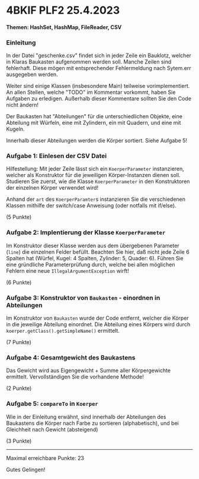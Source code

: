 # 4BKIF PLF2 25.4.2023

#### Themen: HashSet, HashMap, FileReader, CSV

### Einleitung

In der Datei "geschenke.csv" findet sich in jeder Zeile ein Bauklotz, welcher in Klaras Baukasten
aufgenommen werden soll. Manche Zeilen sind fehlerhaft. Diese mögen mit entsprechender Fehlermeldung
nach Sytem.err ausgegeben werden.

Weiter sind einige Klassen (insbesondere Main) teilweise vorimplementiert. An allen Stellen,
welche "TODO" im Kommentar vorkommt, haben Sie Aufgaben zu erledigen. Außerhalb dieser
Kommentare sollten Sie den Code nicht ändern!

Der Baukasten hat "Abteilungen" für die unterschiedlichen Objekte, eine Abteilung mit
Würfeln, eine mit Zylindern, ein mit Quadern, und eine mit Kugeln.

Innerhalb dieser Abteilungen werden die Körper sortiert. Siehe Aufgabe 5!

### Aufgabe 1: Einlesen der CSV Datei

Hilfestellung: Mit jeder Zeile lässt sich ein `KoerperParameter` instanzieren, welcher als Konstruktor
für die jeweiligen Körper-Instanzen dienen soll. Studieren Sie zuerst, wie die Klasse `KoerperParameter`
in den Konstruktoren der einzelnen Körper verwendet wird!

Anhand der `art` des `KoerperParamter`s instanzieren Sie die verschiedenen Klassen
mithilfe der switch/case Anweisung (oder notfalls mit if/else).

(5 Punkte)

### Aufgabe 2: Implentierung der Klasse `KoerperParameter`

Im Konstruktor dieser Klasse werden aus dem übergebenen Parameter (`line`) die einzelnen
Felder befüllt. Beachten Sie hier, daß nicht jede Zeile 6 Spalten hat (Würfel, Kugel: 4 Spalten,
Zylinder: 5, Quader: 6). Führen Sie eine gründliche Parameterprüfung durch, welche bei
allen möglichen Fehlern eine neue `IllegalArgumentException` wirft!

(6 Punkte)

### Aufgabe 3: Konstruktor von `Baukasten` - einordnen in Abteilungen

Im Konstruktor von `Baukasten` wurde der Code entfernt, welcher die Körper in die
jeweilige Abteilung einordnet. Die Abteilung eines Körpers wird durch
`koerper.getClass().getSimpleName()` ermittelt.

(7 Punkte)

### Aufgabe 4: Gesamtgewicht des Baukastens

Das Gewicht wird aus Eigengewicht + Summe aller Körpergewichte ermittelt. Vervollständigen
Sie die vorhandene Methode!

(2 Punkte)

### Aufgabe 5: `compareTo` in `Koerper`

Wie in der Einleitung erwähnt, sind innerhalb der Abteilungen des Baukastens die Körper
nach Farbe zu sortieren (alphabetisch), und bei Gleichheit nach Gewicht (absteigend)

(3 Punkte)

---
Maximal erreichbare Punkte: 23


Gutes Gelingen!




